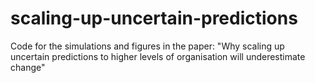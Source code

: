 # scaling-up-uncertain-predictions
Code for the simulations and figures in the paper: "Why scaling up uncertain predictions to higher levels of organisation will underestimate change"
